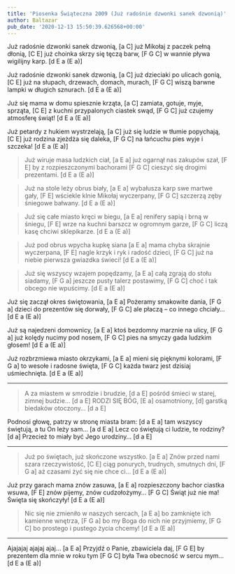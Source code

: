 ```yaml
---
title: 'Piosenka Świąteczna 2009 (Już radośnie dzwonki sanek dzwonią)'
author: Baltazar
pub_date: '2020-12-13 15:50:39.626568+00:00'
---
```


Już radośnie dzwonki sanek dzwonią,	[a C]
już Mikołaj z paczek pełną dłonią,		[C E]
już choinka skrzy się tęczą barw,		[F G C]
w wannie pływa wigilijny karp.		[d E a (E a)]

Już radośnie dzwonki sanek dzwonią, 	[a C]
już dzieciaki po ulicach gonią, 		[C E]
już na słupach, drzewach, domach, murach,	[F G C]
wiszą barwne lampki w długich sznurach. 	[d E a (E a)]

Już się mama w domu spiesznie krząta, 	[a C]
zamiata, gotuje, myje, sprząta, 		[C E]
z kuchni przypalonych ciastek swąd, 	[F G C]
już czujemy atmosferę świąt! 		[d E a (E a)]

Już petardy z hukiem wystrzelają, 		[a C]
już się ludzie w tłumie popychają, 		[C E]
już rodzina zjeżdża się daleka, 		[F G C]
na łańcuchu pies wyje i szczeka! 		[d E a (E a)]

>Już wiruje masa ludzkich ciał,	[a E a]
>już ogarnął nas zakupów szał,	[F E]
>by z rozpieszczonymi bachorami	[F G C]
>cieszyć się drogimi prezentami.	[d E a (E a)]

>Już na stole leży obrus biały, 	[a E a]
>wybałusza karp swe martwe gały, 	[F E]
>wściekle klnie Mikołaj wyczerpany, 	[F G C]
>szczerzą zęby śniegowe bałwany. 	[d E a (E a)]

>Już się całe miasto kręci w biegu, 	[a E a]
>renifery sapią i brną w śniegu, 	[F E]
>wrze na kuchni barszcz w ogromnym garze, 	[F G C]
>liczą kasę chciwi sklepikarze. 	[d E a (E a)]

>Już pod obrus wpycha kupkę siana 	[a E a]
>mama chyba skrajnie wyczerpana, 	[F E]
>nagle krzyk i ryk i radość dzieci, 	[F G C]
>już na niebie pierwsza gwiazdka świeci! 	[d E a (E a)]

>Już się wszyscy wzajem popędzamy, 	[a E a]
>całą zgrają do stołu siadamy,		[F G a]
>jeszcze pusty talerz postawimy, 	[F G C]
>choć i tak obcego nie wpuścimy. 	[d E a (E a)]

Już się zaczął okres świętowania, 	[a E a]
Pożeramy smakowite dania, 		[F G a]
dzieci do prezentów się dorwały, 	[F G C]
ale płaczą – co innego chciały… 	[d E a (E a)]

Już są najedzeni domownicy, 	[a E a]
ktoś bezdomny marznie na ulicy, 	[F G a]
już kolędy nucimy pod nosem, 	[F G C]
pies na smyczy gada ludzkim głosem! 	[d E a (E a)]

Już rozbrzmiewa miasto okrzykami, 	[a E a]
mieni się pięknymi kolorami, 	[F G a]
to wesołe i radosne święta, 		[F G C]
każda twarz jest dzisiaj uśmiechnięta. 	[d E a (E a)]

* * *

>A za miastem w smrodzie i brudzie,		[d a E]
>pośród śmieci w starej, zimnej budzie…	[d a E]
>RODZI SIĘ BÓG, 				[E a]
>osamotniony,					[d]
>garstką biedaków otoczony…		[d a E]

Podnosi głowę, patrzy w stronę miasta bram:	[d a E a]
tam wszyscy świętują, a tu On leży sam…		[a d E a]
Lecz co świętują ci ludzie, te rodziny?		[d a]
Przecież to miały być Jego urodziny…		[d a E]

* * *

>Już po świętach, już skończone wszystko. 	[a E a]
>Znów przed nami szara rzeczywistość,	[C E]
>ciąg ponurych, trudnych, smutnych dni, 	[F G a]
>aż czasami żyć się nie chce ci…		[d E a (E a)]

Już przy garach mama znów zasuwa, 	[a E a]
rozpieszczony bachor ciastka wsuwa, 	[F E]
znów pijemy, znów cudzołożymy… 		[F G C]
Świąt już nie ma! Święta się skończyły!	[d E a (E a)]

>Nic się nie zmieniło w naszych sercach, 	[a E a]
>bo zamknięte ich kamienne wnętrza,		[F G a]
>bo my Boga do nich nie przyjmiemy, 	[F G C]
>bo prostego i pustego życia chcemy!		[d E a (E a)]

* * *

Ajajajaj ajajaj ajaj…			[a E a]
Przyjdź o Panie, zbawiciela daj,	[F G E]
by prezentem dla mnie w roku tym	[F G C]
była Twa obecność w sercu mym…	[d E a (E a)]